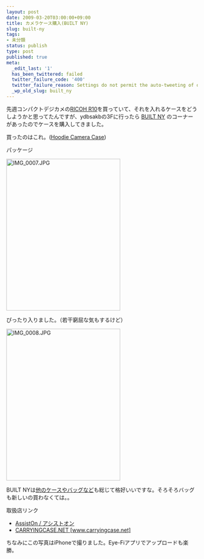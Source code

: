 ```yaml
---
layout: post
date: 2009-03-20T03:00:00+09:00
title: カメラケース購入(BUILT NY)
slug: built-ny
tags:
- 未分類
status: publish
type: post
published: true
meta:
  _edit_last: '1'
  has_been_twittered: failed
  twitter_failure_code: '400'
  twitter_failure_reason: Settings do not permit the auto-tweeting of old posts
  _wp_old_slug: built_ny
---
```

先週コンパクトデジカメの<a href="http://www.ricoh.co.jp/dc/r/r10/">RICOH R10</a>を買っていて、それを入れるケースをどうしようかと思ってたんですが、ydbsakbの3Fに行ったら <a href="http://www.builtny.com/">BUILT NY</a> のコーナーがあったのでケースを購入してきました。

買ったのはこれ。(<a href="http://www.builtny.com/showPage.php?pageID=1629">Hoodie Camera Case</a>)

パッケージ

<span class="mt-enclosure mt-enclosure-image" style="display: inline;"><img src="/images/uploads/assets_c/2009/03/IMG_0007-thumb-300x400-105.jpg" alt="IMG_0007.JPG" width="300" height="400" class="mt-image-none" /></span>

ぴったり入りました。（若干窮屈な気もするけど）

<span class="mt-enclosure mt-enclosure-image" style="display: inline;"><a href="/images/uploads/IMG_0008.JPG"><img src="/images/uploads/assets_c/2009/03/IMG_0008-thumb-300x400-107.jpg" alt="IMG_0008.JPG" width="300" height="400" class="mt-image-none" /></a></span>

BUILT NYは<a href="http://www.builtny.com/showPage.php?pageID=1518">他のケースやバッグなど</a>も総じて格好いいですな。そろそろバッグも新しいの買わなくては。。

取扱店リンク

- <a href="http://www.assiston.co.jp/?page=new">AssistOn / アシストオン</a>
- <a href="http://www.carryingcase.net/index.html">CARRYINGCASE.NET [www.carryingcase.net]</a>

ちなみにこの写真はiPhoneで撮りました。Eye-Fiアプリでアップロードも楽勝。
